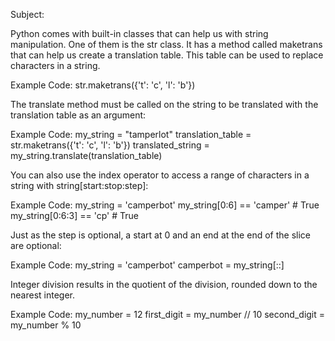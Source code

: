 Subject:

Python comes with built-in classes that can help us with string manipulation. 
One of them is the str class. It has a method called maketrans that can help us create a translation table. 
This table can be used to replace characters in a string.

Example Code:
    str.maketrans({'t': 'c', 'l': 'b'})

The translate method must be called on the string to be translated with the translation table as an argument:

Example Code:
    my_string = "tamperlot"
    translation_table = str.maketrans({'t': 'c', 'l': 'b'})
    translated_string = my_string.translate(translation_table)


You can also use the index operator to access a range of characters in a string with string[start:stop:step]:

Example Code:
    my_string = 'camperbot'
    my_string[0:6] == 'camper' # True
    my_string[0:6:3] == 'cp' # True

Just as the step is optional, a start at 0 and an end at the end of the slice are optional:

Example Code:
    my_string = 'camperbot'
    camperbot = my_string[::]

Integer division results in the quotient of the division, rounded down to the nearest integer.

Example Code:
    my_number = 12
    first_digit = my_number // 10
    second_digit = my_number % 10

